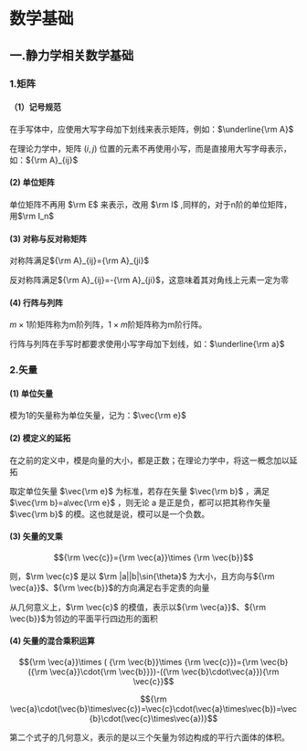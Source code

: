 # 数学基础

## 一.静力学相关数学基础

### 1.矩阵

#### （1）记号规范

在手写体中，应使用大写字母加下划线来表示矩阵，例如：$\underline{\rm A}$

在理论力学中，矩阵 $(i,j)$ 位置的元素不再使用小写，而是直接用大写字母表示，如：${\rm A}_{ij}$

#### (2) 单位矩阵

单位矩阵不再用 $\rm E$ 来表示，改用 $\rm I$ ,同样的，对于n阶的单位矩阵，用$\rm I_n$

#### (3) 对称与反对称矩阵

对称阵满足${\rm A}_{ij}={\rm A}_{ji}$

反对称阵满足${\rm A}_{ij}=-{\rm A}_{ji}$，这意味着其对角线上元素一定为零

#### (4) 行阵与列阵

$m\times 1$阶矩阵称为m阶列阵，$1\times m$阶矩阵称为m阶行阵。

行阵与列阵在手写时都要求使用小写字母加下划线，如：$\underline{\rm a}$

### 2.矢量

#### (1) 单位矢量

模为1的矢量称为单位矢量，记为：$\vec{\rm e}$

#### (2) 模定义的延拓

在之前的定义中，模是向量的大小，都是正数；在理论力学中，将这一概念加以延拓

取定单位矢量 $\vec{\rm e}$ 为标准，若存在矢量 $\vec{\rm b}$ ，满足 $\vec{\rm b}=a\vec{\rm e}$ ，则无论 a 是正是负，都可以把其称作矢量 $\vec{\rm b}$ 的模。这也就是说，模可以是一个负数。

#### (3) 矢量的叉乘

$${\rm \vec{c}}={\rm \vec{a}}\times {\rm \vec{b}}$$

则，$\rm \vec{c}$ 是以 $\rm |a||b|\sin{\theta}$ 为大小，且方向与${\rm \vec{a}}$、${\rm \vec{b}}$的方向满足右手定责的向量

从几何意义上，$\rm \vec{c}$ 的模值，表示以${\rm \vec{a}}$、${\rm \vec{b}}$为邻边的平面平行四边形的面积

#### (4) 矢量的混合乘积运算

$${\rm \vec{a}}\times ( {\rm \vec{b}}\times {\rm \vec{c}})={\rm \vec{b} ({\rm \vec{a}}\cdot{\rm \vec{b}}})-({\rm \vec{b}\cdot\vec{a}}){\rm \vec{c}}$$

$${\rm \vec{a}\cdot(\vec{b}\times\vec{c})=\vec{c}\cdot(\vec{a}\times\vec{b})=\vec{b}\cdot(\vec{c}\times\vec{a})}$$

第二个式子的几何意义，表示的是以三个矢量为邻边构成的平行六面体的体积。
